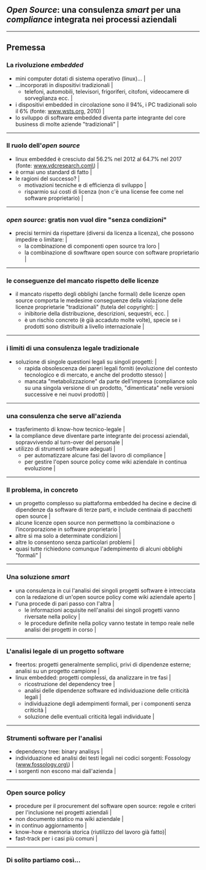 
## *Open Source*: una consulenza *smart* per una *compliance* integrata nei processi aziendali

---

## Premessa
### La rivoluzione *embedded*

- mini computer dotati di sistema operativo \(linux\)... |
- ...incorporati in dispositivi tradizionali |
  - telefoni, automobili, televisori, frigoriferi, citofoni, videocamere di sorveglianza ecc. | 
- i dispositivi embedded in circolazione sono il 94%, i PC tradizionali solo il 6% \(fonte: www.wsts.org, 2010\) |
- lo sviluppo di software embedded diventa parte integrante del core business di molte aziende "tradizionali" |

---

### Il ruolo dell'*open source*

- linux embedded è cresciuto dal 56.2% nel 2012 al 64.7% nel 2017 \(fonte: www.vdcresearch.com\) |
- è ormai uno standard di fatto |
- le ragioni del successo? |
  - motivazioni tecniche e di efficienza di sviluppo |
  - risparmio sui costi di licenza (non c'è una license fee come nel software proprietario) |

---

###  *open source*: gratis non vuol dire "senza condizioni"

- precisi termini da rispettare \(diversi da licenza a licenza\), che possono impedire o limitare: |
  - la combinazione di componenti open source tra loro |
  - la combinazione di sowftware open source con software proprietario |
  
---

### le conseguenze del mancato rispetto delle licenze

- il mancato rispetto degli obblighi \(anche formali\) delle licenze open source comporta le medesime conseguenze della violazione delle licenze proprietarie "tradizionali" \(tutela del copyright\): |
  - inibitorie della distribuzione, descrizioni, sequestri, ecc. |
  - è un rischio concreto (è già accaduto molte volte), specie se i prodotti sono distribuiti a livello internazionale |

---

### i limiti di una consulenza legale tradizionale

- soluzione di singole questioni legali su singoli progetti: |
  - rapida obsolescenza dei pareri legali forniti \(evoluzione del contesto tecnologico e di mercato, e anche del prodotto stesso\) |
  - mancata "metabolizzazione" da parte dell'impresa \(compliance solo su una singola versione di un prodotto, "dimenticata" nelle versioni successive e nei nuovi prodotti\) |
  
---
  
### una consulenza che serve all'azienda

- trasferimento di know-how tecnico-legale |
- la compliance deve diventare parte integrante dei processi aziendali, sopravvivendo al turn-over del personale |
- utilizzo di strumenti software adeguati |
  - per automatizzare alcune fasi del lavoro di compliance |
  - per gestire l'open source policy come wiki aziendale in continua evoluzione |
  
---

### Il problema, in concreto

- un progetto complesso su piattaforma embedded ha decine e decine di dipendenze da software di terze parti, e include centinaia di pacchetti open source |
- alcune licenze open source non permettono la combinazione o l’incorporazione in software proprietario |
- altre sì ma solo a determinate condizioni |
- altre lo consentono senza particolari problemi |
- quasi tutte richiedono comunque l'adempimento di alcuni obblighi "formali" |

--- 

### Una soluzione *smart*

- una consulenza in cui l'analisi dei singoli progetti software è intrecciata con la redazione di un'open source policy come wiki aziendale aperto |
- l'una procede di pari passo con l'altra |
  - le informazioni acquisite nell'analisi dei singoli progetti vanno riversate nella policy |
  - le procedure definite nella policy vanno testate in tempo reale nelle analisi dei progetti in corso |

---

### L'analisi legale di un progetto software

- freertos: progetti generalmente semplici, privi di dipendenze esterne; analisi su un progetto campione |
- linux embedded: progetti complessi, da analizzare in tre fasi |
  - ricostruzione del dependency tree |
  - analisi delle dipendenze software ed individuazione delle criticità legali |
  - individuazione degli adempimenti formali, per i componenti senza criticità |
  - soluzione delle eventuali criticità legali individuate |
  
---

### Strumenti software per l'analisi

- dependency tree: binary analisys |
- individuazione ed analisi dei testi legali nei codici sorgenti: Fossology \(www.fossology.org\) |
- i sorgenti non escono mai dall'azienda |

---

### Open source policy

- procedure per il procurement del software open source: regole e criteri per l'inclusione nei progetti aziendali |
- non documento statico ma wiki aziendale |
- in continuo aggiornamento |
- know-how e memoria storica \(riutilizzo del lavoro già fatto\)|
- fast-track per i casi più comuni |

---

### Di solito partiamo così...



